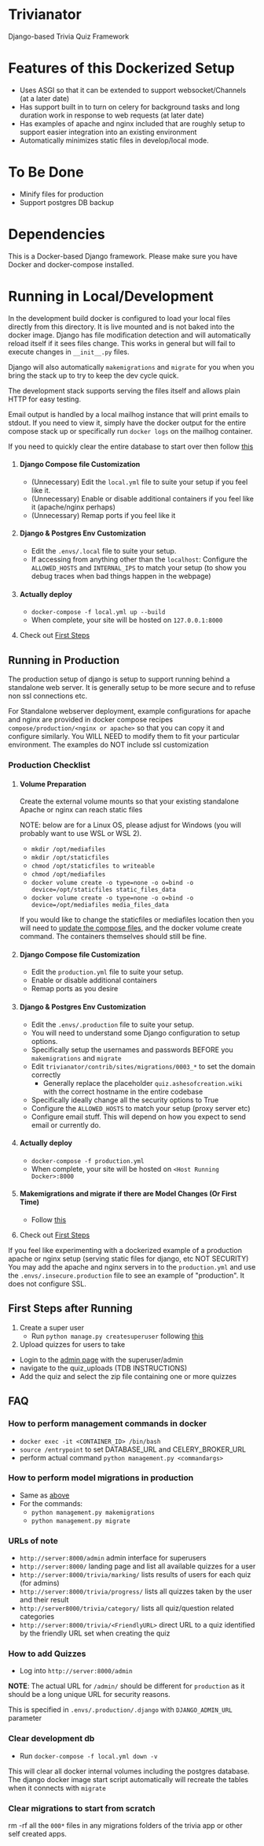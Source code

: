 # Trivianator
Django-based Trivia Quiz Framework

# Features of this Dockerized Setup
* Uses ASGI so that it can be extended to support websocket/Channels (at a later
   date)
* Has support built in to turn on celery for background tasks and long duration
  work in response to web requests (at later date)
* Has examples of apache and nginx included that are roughly setup to support
  easier integration into an existing environment
* Automatically minimizes static files in develop/local mode.

# To Be Done
* Minify files for production
* Support postgres DB backup

# Dependencies
This is a Docker-based Django framework. Please make sure you have Docker and
docker-compose installed.

# Running in Local/Development

In the development build docker is configured to load your local files directly
from this directory.  It is live mounted and is not baked into the docker image.
Django has file modification detection and will automatically reload itself if
it sees files change.  This works in general but will fail to execute changes in
`__init__.py` files.

Django will also automatically `makemigrations` and `migrate` for you when you
bring the stack up to try to keep the dev cycle quick.

The development stack supports serving the files itself and allows plain HTTP
for easy testing.

Email output is handled by a local mailhog instance that will print emails to
stdout.  If you need to view it, simply have the docker output for the entire
compose stack up or specifically run `docker logs` on the mailhog container.

If you need to quickly clear the entire database to start over then follow
[this](#clear-development-db)


1) #### Django Compose file Customization

   * (Unnecessary) Edit the `local.yml` file to suite your setup if you feel
     like it.
   * (Unnecessary) Enable or disable additional containers if you feel like it
     (apache/nginx perhaps)
   * (Unnecessary) Remap ports if you feel like it

2) #### Django & Postgres Env Customization

   * Edit the `.envs/.local` file to suite your setup.
   * If accessing from anything other than the `localhost`: Configure the
     `ALLOWED_HOSTS` and `INTERNAL_IPS` to match your setup (to show you debug
     traces when bad things happen in the webpage)

3) #### Actually deploy

   * `docker-compose -f local.yml up --build`
   * When complete, your site will be hosted on `127.0.0.1:8000`

4) Check out [First Steps](#first-steps-after-running)

## Running in Production

The production setup of django is setup to support running behind a standalone
web server.  It is generally setup to be more secure and to refuse non ssl
connections etc.

For Standalone webserver deployment, example configurations for apache and nginx
are provided in docker compose recipes `compose/production/<nginx or apache>` so
that you can copy it and configure similarly.  You WILL NEED to modify them to
fit your particular environment.  The examples do NOT include ssl customization

### Production Checklist
1) #### Volume Preparation

   Create the external volume mounts so that your existing standalone Apache or
   nginx can reach static files

   NOTE: below are for a Linux OS, please adjust for Windows (you will probably
   want to use WSL or WSL 2).

   * `mkdir /opt/mediafiles`
   * `mkdir /opt/staticfiles`
   * `chmod /opt/staticfiles to writeable `
   * `chmod /opt/mediafiles`
   * `docker volume create -o type=none -o o=bind -o device=/opt/staticfiles static_files_data`
   * `docker volume create -o type=none -o o=bind -o device=/opt/mediafiles media_files_data`

   If you would like to change the staticfiles or mediafiles location then you
   will need to [update the compose files](#django-compose-file-customization),
   and the docker volume create command. The containers themselves should still
   be fine.

2) #### Django Compose file Customization

   * Edit the `production.yml` file to suite your setup.
   * Enable or disable additional containers
   * Remap ports as you desire

3) #### Django & Postgres Env Customization

   * Edit the `.envs/.production` file to suite your setup.
   * You will need to understand some Django configuration to setup options.
   * Specifically setup the usernames and passwords BEFORE you `makemigrations`
     and `migrate`
   * Edit `trivianator/contrib/sites/migrations/0003_*` to set the domain correctly
     * Generally replace the placeholder `quiz.ashesofcreation.wiki` with the
       correct hostname in the entire codebase
   * Specifically ideally change all the security options to True
   * Configure the `ALLOWED_HOSTS` to match your setup (proxy server etc)
   * Configure email stuff.  This will depend on how you expect to send email or
     currently do.

4) #### Actually deploy

   * `docker-compose -f production.yml`
   * When complete, your site will be hosted on `<Host Running Docker>:8000`

5) #### Makemigrations and migrate if there are Model Changes (Or First Time)

   * Follow [this](#how-to-perform-migrations-in-production)

6) Check out [First Steps](#first-steps-after-running)

If you feel like experimenting with a dockerized example of a production apache
or nginx setup (serving static files for django, etc NOT SECURITY) You may add
the apache and nginx servers in to the `production.yml` and use the
`.envs/.insecure.production` file to see an example of "production".  It does
not configure SSL.

## First Steps after Running

1) Create a super user
   * Run `python manage.py createsuperuser` following
     [this](#how-to-perform-management-commands-in-docker)
2) Upload quizzes for users to take
  * Login to the [admin page](#urls-of-note) with the superuser/admin
  * navigate to the quiz_uploads (TDB INSTRUCTIONS)
  * Add the quiz and select the zip file containing one or more quizzes

## FAQ

### How to perform management commands in docker

* `docker exec -it <CONTAINER_ID> /bin/bash`
* `source /entrypoint` to set DATABASE_URL and CELERY_BROKER_URL
* perform actual command `python management.py <commandargs>`

### How to perform model migrations in production

* Same as [above](#how-to-perform-management-commands-in-docker)
* For the commands:
  * `python management.py makemigrations`
  * `python management.py migrate`

### URLs of note

* `http://server:8000/admin` admin interface for superusers
* `http://server:8000/` landing page and list all available quizzes for a user
* `http://server:8000/trivia/marking/` lists results of users for each quiz
(for admins)
* `http://server:8000/trivia/progress/` lists all quizzes taken by the user
and their result
* `http://server8000/trivia/category/` lists all quiz/question related
categories
* `http://server:8000/trivia/<FriendlyURL>` direct URL to a quiz identified by
the friendly URL set when creating the quiz

### How to add Quizzes

* Log into `http://server:8000/admin`

**NOTE**: The actual URL for `/admin/` should be different for `production` as
it should be a long unique URL for security reasons.

This is specified in `.envs/.production/.django` with `DJANGO_ADMIN_URL`
parameter

### Clear development db

* Run `docker-compose -f local.yml down -v`

This will clear all docker internal volumes including the postgres database.
The django docker image start script automatically will recreate the tables when
it connects with `migrate`

### Clear migrations to start from scratch

rm -rf all the `000*` files in any migrations folders of the trivia app or other
self created apps.
